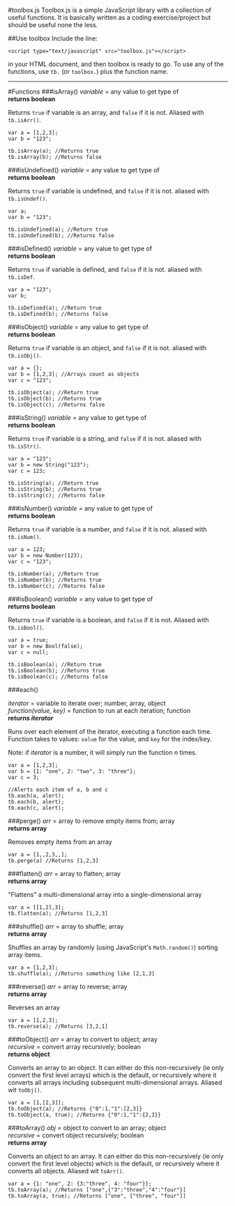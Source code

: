 #toolbox.js
Toolbox.js is a simple JavaScript library with a collection of useful functions. It is basically written as a coding exercise/project but should be useful none the less.

##Use toolbox
Include the line:

    <script type="text/javascript" src="toolbox.js"></script>
in your HTML document, and then toolbox is ready to go. To use any of the functions, use `tb.` (or `toolbox.`) plus the function name.
____________________
#Functions
###isArray()
_variable_ = any value to get type of
<br/>__returns boolean__

Returns `true` if variable is an array, and `false` if it is not. Aliased with `tb.isArr()`.

    var a = [1,2,3];
    var b = "123";
    
    tb.isArray(a); //Returns true
	tb.isArray(b); //Returns false

###isUndefined()
_variable_ = any value to get type of
<br/>__returns boolean__

Returns `true` if variable is undefined, and `false` if it is not. aliased with `tb.isUndef()`.

    var a;
	var b = "123";
	
	tb.isUndefined(a); //Return true
	tb.isUndefined(b); //Returns false

###isDefined()
_variable_ = any value to get type of
<br/>__returns boolean__

Returns `true` if variable is defined, and `false` if it is not. aliased with `tb.isDef`.

    var a = "123";
	var b;
	
	tb.isDefined(a); //Return true
	tb.isDefined(b); //Returns false


###isObject()
_variable_ = any value to get type of
<br/>__returns boolean__

Returns `true` if variable is an object, and `false` if it is not. aliased with `tb.isObj()`.

    var a = {};
    var b = [1,2,3]; //Arrays count as objects
    var c = "123";
    
	tb.isObject(a); //Return true
	tb.isObject(b); //Returns true
    tb.isObject(c); //Returns false

###isString()
_variable_ = any value to get type of
<br/>__returns boolean__

Returns `true` if variable is a string, and `false` if it is not. aliased with `tb.isStr()`.

    var a = "123";
    var b = new String("123");
    var c = 123;
    
    tb.isString(a); //Return true
    tb.isString(b); //Returns true
    tb.isString(c); //Returns false
    
###isNumber()
_variable_ = any value to get type of
<br/>__returns boolean__

Returns `true` if variable is a number, and `false` if it is not. aliased with `tb.isNum()`.

    var a = 123;
    var b = new Number(123);
    var c = "123";
    
    tb.isNumber(a); //Return true
    tb.isNumber(b); //Returns true
    tb.isNumber(c); //Returns false
    
###isBoolean()
_variable_ = any value to get type of
<br/>__returns boolean__

Returns `true` if variable is a boolean, and `false` if it is not. Aliased with `tb.isBool()`.

    var a = true;
    var b = new Bool(false);
    var c = null;
    
    tb.isBoolean(a); //Return true
    tb.isBoolean(b); //Returns true
    tb.isBoolean(c); //Returns false
    
###each()

_iterator_ = variable to iterate over; number, array, object
<br/>_function(value, key)_ = function to run at each iteration; function
<br/>__returns *iterator*__

Runs over each element of the iterator, executing a function each time. Function takes to values: `value` for the value, and `key` for the index/key.

Note: if _iterator_ is a number, it will simply run the function _n_ times.

    var a = [1,2,3];
    var b = {1: "one", 2: "two", 3: "three"};
    var c = 3;
    
    //Alerts each item of a, b and c
    tb.each(a, alert);
    tb.each(b, alert);
    tb.each(c, alert);
    
###perge()
_arr_ = array to remove empty items from; array
<br/>__returns array__

Removes empty items from an array

    var a = [1,,2,3,,];
    tb.perge(a) //Returns [1,2,3]
    
###flatten()
_arr_ = array to flatten; array
<br/>__returns array__

"Flattens" a multi-dimensional array into a single-dimensional array

    var a = [[1,2],3];
    tb.flatten(a); //Returns [1,2,3]
###shuffle()
_arr_ = array to shuffle; array
<br/>__returns array__

Shuffles an array by randomly (using JavaScript's `Math.random()`) sorting array items.

    var a = [1,2,3];
    tb.shuffle(a); //Returns something like [2,1,3]
    
###reverse()
_arr_ = array to reverse; array
<br/>__returns array__

Reverses an array

    var a = [1,2,3];
    tb.reverse(a); //Returns [3,2,1]
   
###toObject()
_arr_ = array to convert to object; array
<br/>_recursive_ = convert array recursively; boolean
<br/>__returns object__

Converts an array to an object. It can either do this non-recursively (ie only convert the first level arrays) which is the default, or recursively where it converts all arrays including subsequent multi-dimensional arrays. Aliased wit `toObj()`.

    var a = [1,[2,3]];
    tb.toObject(a); //Returns {"0":1,"1":[2,3]}
    tb.toObject(a, true); //Returns {"0":1,"1":{2,3}}
    
###toArray()
_obj_ = object to convert to an array; object
<br/>_recursive_ = convert object recursively; boolean
<br/>__returns array__

Converts an object to an array. It can either do this non-recursively (ie only convert the first level objects) which is the default, or recursively where it converts all objects. Aliased wit `toArr()`.

    var a = {1: "one", 2: {3:"three", 4: "four"}};
    tb.toArray(a); //Returns ["one",{"3":"three","4":"four"}]
    tb.toArray(a, true); //Returns ["one", ["three", "four"]]
    